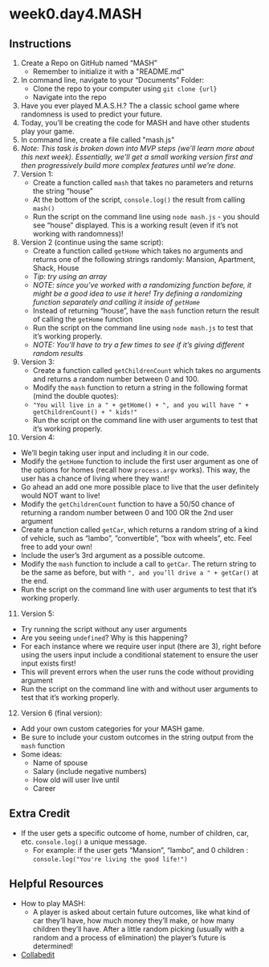 # week0.day4.MASH

## Instructions
1. Create a Repo on GitHub named “MASH”
   - Remember to initialize it with a "README.md"
2. In command line, navigate to your “Documents” Folder:
   - Clone the repo to your computer using `git clone {url}`
   - Navigate into the repo
3. Have you ever played M.A.S.H.? The a classic school game where randomness is used to predict your future. 
4. Today, you’ll be creating the code for MASH and have other students play your game.
5. In command line, create a file called "mash.js"
6. *Note: This task is broken down into MVP steps (we’ll learn more about this next week). Essentially, we’ll get a small working version first and then progressively build more complex features until we’re done.*
7. Version 1:
   - Create a function called `mash` that takes no parameters and returns the string “house”
   - At the bottom of the script, `console.log()` the result from calling `mash()`
   - Run the script on the command line using `node mash.js` - you should see “house” displayed. This is a working result (even if it’s not working with randomness)!
8. Version 2 (continue using the same script):
   - Create a function called `getHome` which takes no arguments and returns one of the following strings randomly: Mansion, Apartment, Shack, House
   - *Tip: try using an array*
   - *NOTE: since you’ve worked with a randomizing function before, it might be a good idea to use it here! Try defining a randomizing function separately and calling it inside of `getHome`*
   - Instead of returning “house”, have the `mash` function return the result of calling the `getHome` function
   - Run the script on the command line using `node mash.js` to test that it’s working properly.
   - *NOTE: You’ll have to try a few times to see if it’s giving different random results*
9. Version 3:
   - Create a function called `getChildrenCount` which takes no arguments and returns a random number between 0 and 100.
   - Modify the `mash` function to return a string in the following format (mind the double quotes):
   - `"You will live in a " + getHome() + ", and you will have " + getChildrenCount() + " kids!"`
   - Run the script on the command line with user arguments to test that it’s working properly.
10. Version 4:
   - We’ll begin taking user input and including it in our code.
   - Modify the `getHome` function to include the first user argument as one of the options for homes (recall how `process.argv` works). This way, the user has a chance of living where they want!
   - Go ahead an add one more possible place to live that the user definitely would NOT want to live!
   - Modify the `getChildrenCount` function to have a 50/50 chance of returning a random number between 0 and 100 OR the 2nd user argument
   - Create a function called `getCar`, which returns a random string of a kind of vehicle, such as “lambo”, ”convertible”, ”box with wheels”, etc. Feel free to add your own!
   - Include the user’s 3rd argument as a possible outcome.
   - Modify the `mash` function to include a call to `getCar`. The return string to be the same as before, but with `", and you’ll drive a " + getCar()` at the end.
   - Run the script on the command line with user arguments to test that it’s working properly.
11. Version 5:
   - Try running the script without any user arguments
   - Are you seeing `undefined`? Why is this happening?
   - For each instance where we require user input (there are 3), right before using the users input include a conditional statement to ensure the user input exists first!
   - This will prevent errors when the user runs the code without providing argument
   - Run the script on the command line with and without user arguments to test that it’s working properly.
12. Version 6 (final version):
   - Add your own custom categories for your MASH game.
   - Be sure to include your custom outcomes in the string output from the `mash` function
   - Some ideas:
     - Name of spouse
     - Salary (include negative numbers)
     - How old will user live until
     - Career

## Extra Credit
- If the user gets a specific outcome of home, number of children, car, etc. `console.log()` a unique message.
   - For example: if the user gets “Mansion”, “lambo”, and 0 children : `console.log("You're living the good life!")`

## Helpful Resources
- How to play MASH:
   - A player is asked about certain future outcomes, like what kind of car they’ll have, how much money they’ll make, or how many children they’ll have. After a little random picking (usually with a random and a process of elimination) the player’s future is determined! 
- [Collabedit](http://collabedit.com/)
